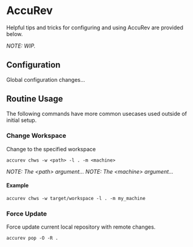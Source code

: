 
# AccuRev

Helpful tips and tricks for configuring and using AccuRev are provided below.

_NOTE: WIP._

## Configuration

Global configuration changes...

## Routine Usage

The following commands have more common usecases used outside of initial setup.

### Change Workspace

Change to the specified workspace

```shell
accurev chws -w <path> -l . -m <machine>
```

_NOTE: The \<path\> argument..._
_NOTE: The \<machine\> argument..._

#### Example

```shell
accurev chws -w target/workspace -l . -m my_machine
```

### Force Update

Force update current local repository with remote changes.

```shell
accurev pop -O -R .
```
